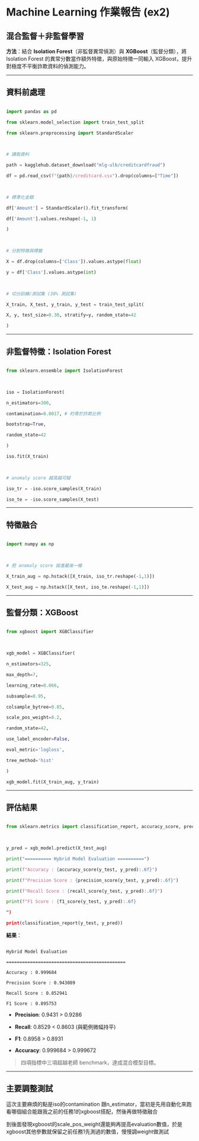 
# Machine Learning 作業報告 (ex2)

  

##  混合監督＋非監督學習

  

**方法**：結合 **Isolation Forest**（非監督異常偵測）與 **XGBoost**（監督分類），將 Isolation Forest 的異常分數當作額外特徵，與原始特徵一同輸入 XGBoost，提升對極度不平衡詐欺資料的偵測能力。

---

  

## 資料前處理

```python

import pandas as pd

from sklearn.model_selection import train_test_split

from sklearn.preprocessing import StandardScaler

  

# 讀取資料

path = kagglehub.dataset_download("mlg-ulb/creditcardfraud")

df = pd.read_csv(f"{path}/creditcard.csv").drop(columns=["Time"])

  

# 標準化金額

df['Amount'] = StandardScaler().fit_transform(

df['Amount'].values.reshape(-1, 1)

)

  

# 分割特徵與標籤

X = df.drop(columns=['Class']).values.astype(float)

y = df['Class'].values.astype(int)

  

# 切分訓練/測試集 (30% 測試集)

X_train, X_test, y_train, y_test = train_test_split(

X, y, test_size=0.30, stratify=y, random_state=42

)

```

  

---

  

## 非監督特徵：Isolation Forest

```python

from sklearn.ensemble import IsolationForest

  

iso = IsolationForest(

n_estimators=300,

contamination=0.0017, # 約等於詐欺比例

bootstrap=True,

random_state=42

)

iso.fit(X_train)

  

# anomaly score 越高越可疑

iso_tr = -iso.score_samples(X_train)

iso_te = -iso.score_samples(X_test)

```

  

---

  

## 特徵融合

```python

import numpy as np

  

# 把 anomaly score 拋進最後一維

X_train_aug = np.hstack([X_train, iso_tr.reshape(-1,1)])

X_test_aug = np.hstack([X_test, iso_te.reshape(-1,1)])

```

  

---

  

## 監督分類：XGBoost

```python

from xgboost import XGBClassifier

  

xgb_model = XGBClassifier(

n_estimators=325,

max_depth=7,

learning_rate=0.066,

subsample=0.95,

colsample_bytree=0.85,

scale_pos_weight=8.2,

random_state=42,

use_label_encoder=False,

eval_metric='logloss',

tree_method='hist'

)

xgb_model.fit(X_train_aug, y_train)

```

  

---

  

## 評估結果

```python

from sklearn.metrics import classification_report, accuracy_score, precision_score, recall_score, f1_score

  

y_pred = xgb_model.predict(X_test_aug)

print("========== Hybrid Model Evaluation ==========")

print(f"Accuracy : {accuracy_score(y_test, y_pred):.6f}")

print(f"Precision Score : {precision_score(y_test, y_pred):.6f}")

print(f"Recall Score : {recall_score(y_test, y_pred):.6f}")

print(f"F1 Score : {f1_score(y_test, y_pred):.6f}

")

print(classification_report(y_test, y_pred))

```

  

**結果**：

```

Hybrid Model Evaluation

=============================================

Accuracy : 0.999684

Precision Score : 0.943089

Recall Score : 0.852941

F1 Score : 0.895753

```

-  **Precision**: 0.9431 > 0.9286

-  **Recall**: 0.8529 < 0.8603 (與範例微幅持平)

-  **F1**: 0.8958 > 0.8931

-  **Accuracy**: 0.999684 > 0.999672

  

> 四項指標中三項超越老師 benchmark，達成混合模型目標。

  

---

  

## 主要調整測試

  這次主要麻煩的點是iso的contamination 跟n_estimator，當初是先用自動化來跑看哪個組合能跟我之前的任務1的xgboost搭配，然後再做特徵融合

到後面發現xgboost的scale_pos_weight還能夠再提高evaluation數值，於是xgboost其他參數就保留之前任務1先測過的數值，慢慢調weight做測試

